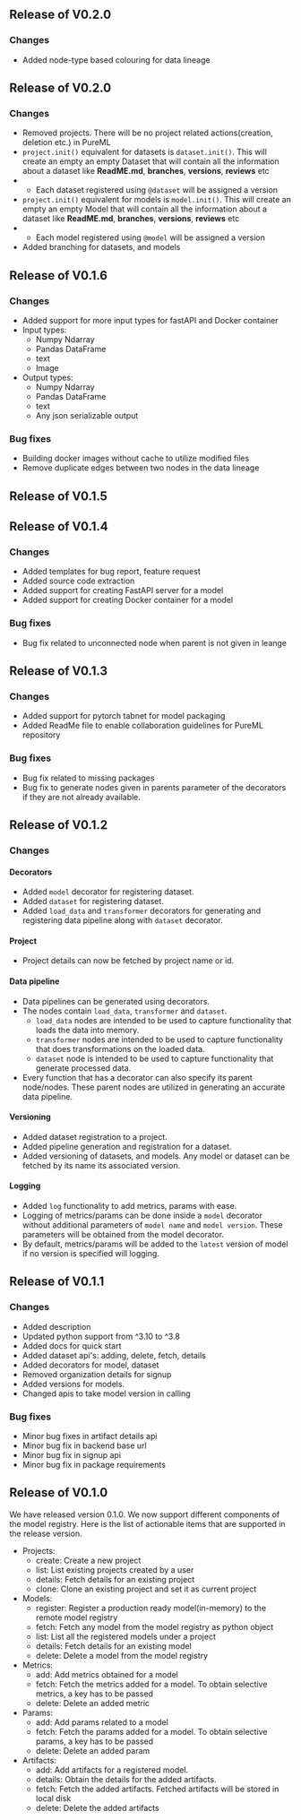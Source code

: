 ## Release of V0.2.0
### Changes
- Added node-type based colouring for data lineage


## Release of V0.2.0
### Changes
- Removed projects. There will be no project related actions(creation, deletion etc.) in PureML
- `project.init()` equivalent for datasets is `dataset.init()`. This will create an empty an empty Dataset that will contain all the information about a dataset like **ReadME.md**, **branches**, **versions**, **reviews** etc
- - Each dataset registered using `@dataset` will be assigned a version 
- `project.init()` equivalent for models is `model.init()`. This will create an empty an empty Model that will contain all the information about a dataset like **ReadME.md**, **branches**, **versions**, **reviews** etc
- - Each model registered using `@model` will be assigned a version
- Added branching for datasets, and models





## Release of V0.1.6
### Changes
- Added support for more input types for fastAPI and Docker container
- Input types:
    - Numpy Ndarray
    - Pandas DataFrame
    - text
    - Image
- Output types:
    - Numpy Ndarray
    - Pandas DataFrame
    - text
    - Any json serializable output

### Bug fixes
- Building docker images without cache to utilize modified files
- Remove duplicate edges between two nodes in the data lineage
    

## Release of V0.1.5


## Release of V0.1.4
### Changes
- Added templates for bug report, feature request
- Added source code extraction
- Added support for creating FastAPI server for a model
- Added support for creating Docker container for a model
### Bug fixes
- Bug fix related to unconnected node when parent is not given in leange


## Release of V0.1.3
### Changes
- Added support for pytorch tabnet for model packaging
- Added ReadMe file to enable collaboration guidelines for PureML repository


### Bug fixes
- Bug fix related to missing packages
- Bug fix to generate nodes given in parents parameter of the decorators if they are not already available.


## Release of V0.1.2
### Changes

#### Decorators
- Added `model` decorator for registering dataset.
- Added `dataset` for registering dataset.
- Added `load_data` and `transformer` decorators for generating and registering data pipeline along with `dataset` decorator.

#### Project
- Project details can now be fetched by project name or id.

#### Data pipeline
- Data pipelines can be generated using decorators.
- The nodes contain `load_data`, `transformer` and `dataset`. 
    - `load_data` nodes are intended to be used to capture functionality that loads the data into memory. 
    - `transformer` nodes are intended to be used to capture functionality that does transformations on the loaded data.
    - `dataset` node is intended to be used to capture functionality that generate processed data.
- Every function that has a decorator can also specify its parent node/nodes. These parent nodes are utilized in generating an accurate data pipeline.

#### Versioning
- Added dataset registration to a project.
- Added pipeline generation and registration for a dataset.
- Added versioning of datasets, and models. Any model or dataset can be fetched by its name its associated version.


#### Logging
- Added `log` functionality to add metrics, params with ease.
- Logging of metrics/params can be done inside a `model` decorator without additional parameters of `model name` and `model version`. These parameters will be obtained from the model decorator.
- By default, metrics/params will be added to the `latest` version of model if no version is specified will logging.


## Release of V0.1.1
### Changes

- Added description
- Updated python support from ^3.10 to ^3.8
- Added docs for quick start
- Added dataset api's:  adding, delete, fetch, details
- Added decorators for model, dataset
- Removed organization details for signup
- Added versions for models. 
- Changed apis to take model version in calling

### Bug fixes
- Minor bug fixes in artifact details api
- Minor bug fix in backend base url
- Minor bug fix in signup api
- Minor bug fix in package requirements



## Release of V0.1.0

We have released version 0.1.0. We now support different components of the model registry. Here is the list of actionable items that are supported in the release version.


- Projects:
    - create: Create a new project
    - list: List existing projects created by a user
    - details: Fetch details for an existing project
    - clone: Clone an existing project and set it as current project
- Models:
    - register: Register a production ready model(in-memory) to the remote model registry
    - fetch: Fetch any model from the model registry as python object
    - list: List all the registered models under a project
    - details: Fetch details for an existing model
    - delete: Delete a model from the model registry
- Metrics:
    - add: Add metrics obtained for a model
    - fetch: Fetch the metrics added for a model. To obtain selective metrics, a key has to be passed
    - delete: Delete an added metric
- Params:
    - add: Add params related to a model
    - fetch: Fetch the params added for a model. To obtain selective params, a key has to be passed
    - delete: Delete an added param
- Artifacts:
    - add: Add artifacts for a registered model. 
    - details: Obtain the details for the added artifacts. 
    - fetch: Fetch the added artifacts. Fetched artifacts will be stored in local disk
    - delete: Delete the added artifacts